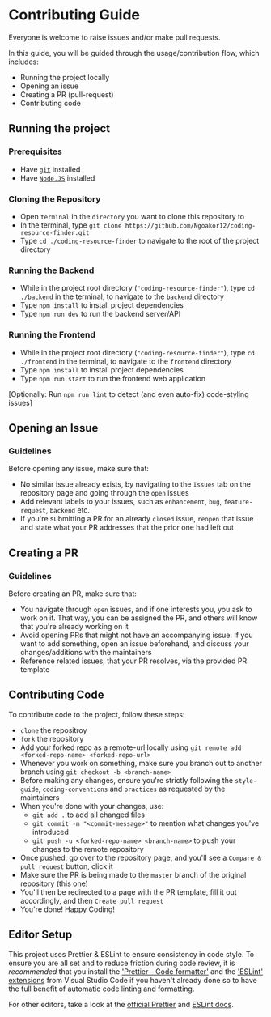 # Contributing Guide

Everyone is welcome to raise issues and/or make pull requests.

In this guide, you will be guided through the usage/contribution flow, which includes:

- Running the project locally
- Opening an issue
- Creating a PR (pull-request)
- Contributing code

## Running the project

### Prerequisites

- Have [`git`](https://git-scm.com/downloads) installed
- Have [`Node.JS`](https://nodejs.org/en/download/) installed

### Cloning the Repository

- Open `terminal` in the `directory` you want to clone this repository to
- In the terminal, type `git clone https://github.com/Ngoakor12/coding-resource-finder.git`
- Type `cd ./coding-resource-finder` to navigate to the root of the project directory

### Running the Backend

- While in the project root directory (`"coding-resource-finder"`), type `cd ./backend` in the terminal, to navigate to the `backend` directory
- Type `npm install` to install project dependencies
- Type `npm run dev` to run the backend server/API

### Running the Frontend

- While in the project root directory (`"coding-resource-finder"`), type `cd ./frontend` in the terminal, to navigate to the `frontend` directory
- Type `npm install` to install project dependencies
- Type `npm run start` to run the frontend web application

[Optionally: Run `npm run lint` to detect (and even auto-fix) code-styling issues]

## Opening an Issue

### Guidelines

Before opening any issue, make sure that:

- No similar issue already exists, by navigating to the `Issues` tab on the repository page and going through the `open` issues
- Add relevant labels to your issues, such as `enhancement`, `bug`, `feature-request`, `backend` etc.
- If you're submitting a PR for an already `closed` issue, `reopen` that issue and state what your PR addresses that the prior one had left out

## Creating a PR

### Guidelines

Before creating an PR, make sure that:

- You navigate through `open` issues, and if one interests you, you ask to work on it. That way, you can be assigned the PR, and others will know that you're already working on it
- Avoid opening PRs that might not have an accompanying issue. If you want to add something, open an issue beforehand, and discuss your changes/additions with the maintainers
- Reference related issues, that your PR resolves, via the provided PR template

## Contributing Code

To contribute code to the project, follow these steps:

- `clone` the repositroy
- `fork` the repository
- Add your forked repo as a remote-url locally using `git remote add <forked-repo-name> <forked-repo-url>`
- Whenever you work on something, make sure you branch out to another branch using `git checkout -b <branch-name>`
- Before making any changes, ensure you're strictly following the `style-guide`, `coding-conventions` and `practices` as requested by the maintainers
- When you're done with your changes, use:
  - `git add .` to add all changed files
  - `git commit -m "<commit-message>"` to mention what changes you've introduced
  - `git push -u <forked-repo-name> <branch-name>` to push your changes to the remote repository
- Once pushed, go over to the repository page, and you'll see a `Compare & pull request` button, click it
- Make sure the PR is being made to the `master` branch of the original repository (this one)
- You'll then be redirected to a page with the PR template, fill it out accordingly, and then `Create pull request`
- You're done! Happy Coding!

## Editor Setup

This project uses Prettier & ESLint to ensure consistency in code style. To ensure you are all set and to reduce friction during code review, it is _recommended_ that you install the ['Prettier - Code formatter'](https://https://marketplace.visualstudio.com/items?itemName=esbenp.prettier-vscode) and the ['ESLint' extensions](https://https://marketplace.visualstudio.com/items?itemName=esbenp.prettier-vscode) from Visual Studio Code if you haven't already done so to have the full benefit of automatic code linting and formatting.

For other editors, take a look at the [official Prettier](https://prettier.io/docs/en/editors.html) and [ESLint docs](https://eslint.org/docs/latest/user-guide/integrations#editors).
